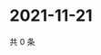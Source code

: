 # 2021-11-21

共 0 条

<!-- BEGIN WEIBO -->
<!-- 最后更新时间 Sun Nov 21 2021 10:25:07 GMT+0800 (China Standard Time) -->

<!-- END WEIBO -->
